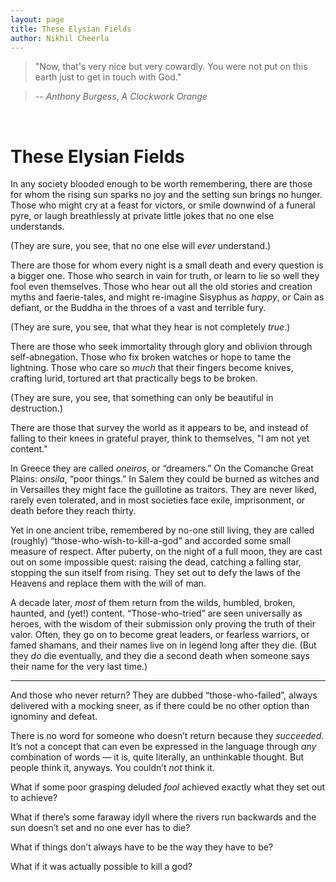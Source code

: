 ```yaml
---
layout: page
title: These Elysian Fields
author: Nikhil Cheerla
---
```


> "Now, that's very nice but very cowardly. You were not put on this earth just to get in touch with God."
 
> -- *Anthony Burgess*, *A Clockwork Orange*

<br>

<h1 class="page-title">These Elysian Fields</h1>

In any society blooded enough to be worth remembering, there are those for whom the rising sun sparks no joy and the setting sun brings no hunger. Those who might cry at a feast for victors, or smile downwind of a funeral pyre, or laugh breathlessly at private little jokes that no one else understands.

(They are sure, you see, that no one else will *ever* understand.)

There are those for whom every night is a small death and every question is a bigger one. Those who search in vain for truth, or learn to lie so well they fool even themselves. Those who hear out all the old stories and creation myths and faerie-tales, and might re-imagine Sisyphus as *happy*, or Cain as defiant, or the Buddha in the throes of a vast and terrible fury. 

(They are sure, you see, that what they hear is not completely *true*.) 

There are those who seek immortality through glory and oblivion through self-abnegation. Those who fix broken watches or hope to tame the lightning. Those who care so *much* that their fingers become knives, crafting lurid, tortured art that practically begs to be broken. 

(They are sure, you see, that something can only be beautiful in destruction.)

There are those that survey the world as it appears to be, and instead of falling to their knees in grateful prayer, think to themselves, "I am not yet content."

In Greece they are called *oneiros*, or “dreamers.” On the Comanche Great Plains: *onsila*, “poor things.” In Salem they could be burned as witches and in Versailles they might face the guillotine as traitors. They are never liked, rarely even tolerated, and in most societies face exile, imprisonment, or death before they reach thirty.

Yet in one ancient tribe, remembered by no-one still living, they are called (roughly) “those-who-wish-to-kill-a-god” and accorded some small measure of respect. After puberty, on the night of a full moon, they are cast out on some impossible quest: raising the dead, catching a falling star, stopping the sun itself from rising. They set out to defy the laws of the Heavens and replace them with the will of man.

A decade later, *most* of them return from the wilds, humbled, broken, haunted, and (yet!) content. “Those-who-tried” are seen universally as heroes, with the wisdom of their submission only proving the truth of their valor. Often, they go on to become great leaders, or fearless warriors, or famed shamans, and their names live on in legend long after they die. (But they *do* die eventually, and they die a second death when someone says their name for the very last time.)

---

And those who never return? They are dubbed “those-who-failed”, always delivered with a mocking sneer, as if there could be no other option than ignominy and defeat.

There is no word for someone who doesn’t return because they *succeeded*. It’s not a concept that can even be expressed in the language through *any* combination of words — it is, quite literally, an unthinkable thought. But people think it, anyways. You couldn’t *not* think it.

What if some poor grasping deluded *fool* achieved exactly what they set out to achieve?

What if there’s some faraway idyll where the rivers run backwards and the sun doesn’t set and no one ever has to die?

What if things don’t always have to be the way they have to be?

What if it was actually possible to kill a god?
